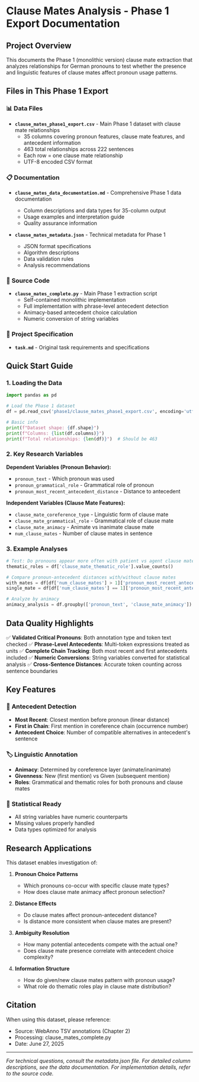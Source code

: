 # Clause Mates Analysis - Phase 1 Export Documentation

## Project Overview
This documents the Phase 1 (monolithic version) clause mate extraction that analyzes relationships for German pronouns to test whether the presence and linguistic features of clause mates affect pronoun usage patterns.

## Files in This Phase 1 Export

### 📊 **Data Files**
- **`clause_mates_phase1_export.csv`** - Main Phase 1 dataset with clause mate relationships
  - 35 columns covering pronoun features, clause mate features, and antecedent information
  - 463 total relationships across 222 sentences
  - Each row = one clause mate relationship
  - UTF-8 encoded CSV format

### 📋 **Documentation**
- **`clause_mates_data_documentation.md`** - Comprehensive Phase 1 data documentation
  - Column descriptions and data types for 35-column output
  - Usage examples and interpretation guide
  - Quality assurance information

- **`clause_mates_metadata.json`** - Technical metadata for Phase 1
  - JSON format specifications
  - Algorithm descriptions
  - Data validation rules
  - Analysis recommendations

### 🔧 **Source Code**
- **`clause_mates_complete.py`** - Main Phase 1 extraction script
  - Self-contained monolithic implementation
  - Full implementation with phrase-level antecedent detection
  - Animacy-based antecedent choice calculation
  - Numeric conversion of string variables

### 📝 **Project Specification**
- **`task.md`** - Original task requirements and specifications

## Quick Start Guide

### 1. **Loading the Data**
```python
import pandas as pd

# Load the Phase 1 dataset
df = pd.read_csv('phase1/clause_mates_phase1_export.csv', encoding='utf-8')

# Basic info
print(f"Dataset shape: {df.shape}")
print(f"Columns: {list(df.columns)}")
print(f"Total relationships: {len(df)}")  # Should be 463
```

### 2. **Key Research Variables**

**Dependent Variables (Pronoun Behavior):**
- `pronoun_text` - Which pronoun was used
- `pronoun_grammatical_role` - Grammatical role of pronoun
- `pronoun_most_recent_antecedent_distance` - Distance to antecedent

**Independent Variables (Clause Mate Features):**
- `clause_mate_coreference_type` - Linguistic form of clause mate
- `clause_mate_grammatical_role` - Grammatical role of clause mate
- `clause_mate_animacy` - Animate vs inanimate clause mate
- `num_clause_mates` - Number of clause mates in sentence

### 3. **Example Analyses**

```python
# Test: Do pronouns appear more often with patient vs agent clause mates?
thematic_roles = df['clause_mate_thematic_role'].value_counts()

# Compare pronoun-antecedent distances with/without clause mates
with_mates = df[df['num_clause_mates'] > 1]['pronoun_most_recent_antecedent_distance']
single_mate = df[df['num_clause_mates'] == 1]['pronoun_most_recent_antecedent_distance']

# Analyze by animacy
animacy_analysis = df.groupby(['pronoun_text', 'clause_mate_animacy']).size()
```

## Data Quality Highlights

✅ **Validated Critical Pronouns**: Both annotation type and token text checked
✅ **Phrase-Level Antecedents**: Multi-token expressions treated as units
✅ **Complete Chain Tracking**: Both most recent and first antecedents included
✅ **Numeric Conversions**: String variables converted for statistical analysis
✅ **Cross-Sentence Distances**: Accurate token counting across sentence boundaries

## Key Features

### 🎯 **Antecedent Detection**
- **Most Recent**: Closest mention before pronoun (linear distance)
- **First in Chain**: First mention in coreference chain (occurrence number)
- **Antecedent Choice**: Number of compatible alternatives in antecedent's sentence

### 🏷️ **Linguistic Annotation**
- **Animacy**: Determined by coreference layer (animate/inanimate)
- **Givenness**: New (first mention) vs Given (subsequent mention)
- **Roles**: Grammatical and thematic roles for both pronouns and clause mates

### 🔢 **Statistical Ready**
- All string variables have numeric counterparts
- Missing values properly handled
- Data types optimized for analysis

## Research Applications

This dataset enables investigation of:

1. **Pronoun Choice Patterns**
   - Which pronouns co-occur with specific clause mate types?
   - How does clause mate animacy affect pronoun selection?

2. **Distance Effects**
   - Do clause mates affect pronoun-antecedent distance?
   - Is distance more consistent when clause mates are present?

3. **Ambiguity Resolution**
   - How many potential antecedents compete with the actual one?
   - Does clause mate presence correlate with antecedent choice complexity?

4. **Information Structure**
   - How do given/new clause mates pattern with pronoun usage?
   - What role do thematic roles play in clause mate distribution?

## Citation
When using this dataset, please reference:
- Source: WebAnno TSV annotations (Chapter 2)
- Processing: clause_mates_complete.py
- Date: June 27, 2025

---

*For technical questions, consult the metadata.json file.*
*For detailed column descriptions, see the data documentation.*
*For implementation details, refer to the source code.*
